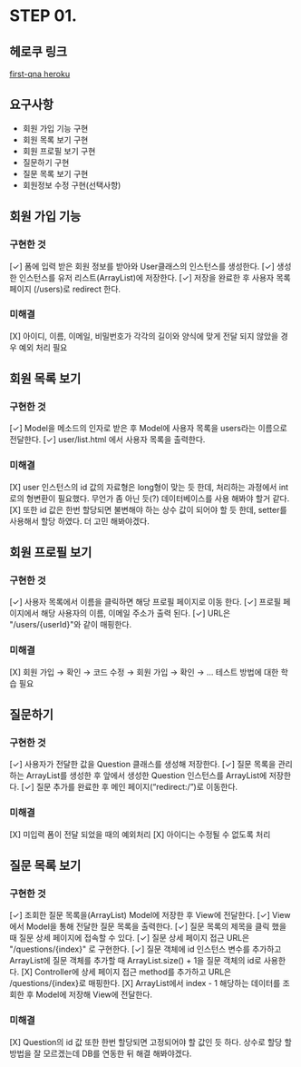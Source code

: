 # STEP 01.

## 헤로쿠 링크

[first-qna heroku](https://first-qna.herokuapp.com/)

## 요구사항

- 회원 가입 기능 구현
- 회원 목록 보기 구현
- 회원 프로필 보기 구현
- 질문하기 구현
- 질문 목록 보기 구현
- 회원정보 수정 구현(선택사항)

## 회원 가입 기능

### 구현한 것

[✓]  폼에 입력 받은 회원 정보를 받아와 User클래스의 인스턴스를 생성한다.
[✓]  생성한 인스턴스를 유저 리스트(ArrayList)에 저장한다.
[✓]  저장을 완료한 후 사용자 목록 페이지 (/users)로 redirect 한다.

### 미해결

[X]  아이디, 이름, 이메일, 비밀번호가 각각의 길이와 양식에 맞게 전달 되지 않았을 경우 예외 처리 필요

## 회원 목록 보기

### 구현한 것

[✓]  Model을 메소드의 인자로 받은 후 Model에 사용자 목록을 users라는 이름으로 전달한다.
[✓]  user/list.html 에서 사용자 목록을 출력한다.

### 미해결

[X]  user 인스턴스의 id 값의 자료형은 long형이 맞는 듯 한데,  처리하는 과정에서 int로의 형변환이 필요했다. 무언가 좀 아닌 듯(?) 데이터베이스를 사용 해봐야 할거 같다.
[X]  또한 id 값은 한번 할당되면 불변해야 하는 상수 값이 되어야 할 듯 한데, setter를 사용해서 할당 하였다. 더 고민 해봐야겠다.

## 회원 프로필 보기

### 구현한 것

[✓]  사용자 목록에서 이름을 클릭하면 해당 프로필 페이지로 이동 한다.
[✓]  프로필 페이지에서 해당 사용자의 이름, 이메일 주소가 출력 된다.
[✓]  URL은 "/users/{userId}"와 같이 매핑한다.

### 미해결

[X]  회원 가입 → 확인 → 코드 수정 → 회원 가입 → 확인 → ... 테스트 방법에 대한 학습 필요

## 질문하기

### 구현한 것

[✓]  사용자가 전달한 값을 Question 클래스를 생성해 저장한다.
[✓]  질문 목록을 관리하는 ArrayList를 생성한 후 앞에서 생성한 Question 인스턴스를 ArrayList에 저장한다.
[✓]  질문 추가를 완료한 후 메인 페이지(“redirect:/”)로 이동한다.

### 미해결

[X]  미입력 폼이 전달 되었을 때의 예외처리
[X]  아이디는 수정될 수 없도록 처리

## 질문 목록 보기

### 구현한 것

[✓]  조회한 질문 목록을(ArrayList) Model에 저장한 후 View에 전달한다.
[✓]  View에서 Model을 통해 전달한 질문 목록을 출력한다.
[✓]  질문 목록의 제목을 클릭 했을 때 질문 상세 페이지에 접속할 수 있다.
[✓]  질문 상세 페이지 접근 URL은 "/questions/{index}" 로 구현한다.
[✓]  질문 객체에 id 인스턴스 변수를 추가하고 ArrayList에 질문 객체를 추가할 때 ArrayList.size() + 1을 질문 객체의 id로 사용한다.
[X]  Controller에 상세 페이지 접근 method를 추가하고 URL은 /questions/{index}로 매핑한다.
[X]  ArrayList에서 index - 1 해당하는 데이터를 조회한 후 Model에 저장해 View에 전달한다.

### 미해결

[X]  Question의 id 값 또한 한번 할당되면 고정되어야 할 값인 듯 하다. 상수로 할당 할 방법을 잘 모르겠는데 DB를 연동한 뒤 해결 해봐야겠다.

